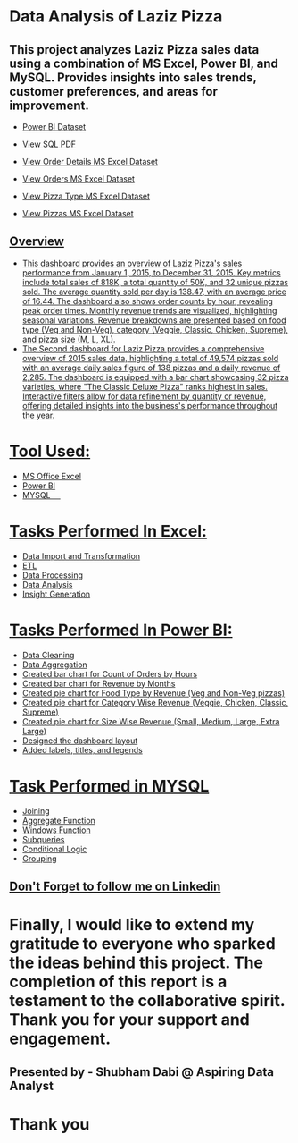 # Data Analysis of Laziz Pizza
## This project analyzes Laziz Pizza sales data using a combination of MS Excel, Power BI, and MySQL. Provides insights into sales trends, customer preferences, and areas for improvement.

- <a href= "https://github.com/shubhamdabi2024/Data-Analysis-Of-Laziz-Pizza/blob/main/Laziz%20Pizza%20Dashboard.pbix">Power BI Dataset</a>

- <a href= "https://github.com/shubhamdabi2024/Data-Analysis-Of-Laziz-Pizza/blob/main/laziz%20pizza%20SQL.pdf">View SQL PDF</a>

- <a href= "https://github.com/shubhamdabi2024/Data-Analysis-Of-Laziz-Pizza/blob/main/order_details.csv">View Order Details MS Excel Dataset </a>

- <a href= "https://github.com/shubhamdabi2024/Data-Analysis-Of-Laziz-Pizza/blob/main/orders.csv">View Orders MS Excel Dataset

- <a href= "https://github.com/shubhamdabi2024/Data-Analysis-Of-Laziz-
Pizza/blob/main/pizza_types.csv">View Pizza Type MS Excel Dataset

- <a href= "https://github.com/shubhamdabi2024/Data-Analysis-Of-Laziz-Pizza/blob/main/pizzas.csv">View Pizzas MS Excel Dataset

## Overview
- This dashboard provides an overview of Laziz Pizza's sales performance from January 1, 2015, to December 31, 2015. Key metrics include total sales of 818K, a total quantity of 50K, and 32 unique pizzas sold. The average quantity sold per day is 138.47, with an average price of 16.44. The dashboard also shows order counts by hour, revealing peak order times. Monthly revenue trends are visualized, highlighting seasonal variations. Revenue breakdowns are presented based on food type (Veg and Non-Veg), category (Veggie, Classic, Chicken, Supreme), and pizza size (M, L, XL).
- The Second dashboard for Laziz Pizza provides a comprehensive overview of 2015 sales data, highlighting a total of 49,574 pizzas sold with an average daily sales figure of 138 pizzas and a daily revenue of 2,285. The dashboard is equipped with a bar chart showcasing 32 pizza varieties, where "The Classic Deluxe Pizza" ranks highest in sales. Interactive filters allow for data refinement by quantity or revenue, offering detailed insights into the business's performance throughout the year.


# Tool Used:
- MS Office Excel
- Power BI
- MYSQL
 

# Tasks Performed In Excel:
- Data Import and Transformation
- ETL
- Data Processing
- Data Analysis
- Insight Generation

# Tasks Performed In Power BI:
- Data Cleaning
- Data Aggregation
- Created bar chart for Count of Orders by Hours
- Created bar chart for Revenue by Months
- Created pie chart for Food Type by Revenue (Veg and Non-Veg pizzas)
- Created pie chart for Category Wise Revenue (Veggie, Chicken, Classic, Supreme)
- Created pie chart for Size Wise Revenue (Small, Medium, Large, Extra Large)
- Designed the dashboard layout
- Added labels, titles, and legends

# Task Performed in MYSQL
- Joining
- Aggregate Function
- Windows Function
- Subqueries
- Conditional Logic
- Grouping

## Don't Forget to follow me on <a href= "https://www.linkedin.com/in/shubham-dabi-9175992b1?lipi=urn%3Ali%3Apage%3Ad_flagship3_profile_view_base_contact_details%3BzwKecuw4RcqtZJIfbfkl%2Fg%3D%3D">Linkedin</a>

# Finally, I would like to extend my gratitude to everyone who sparked the ideas behind this project. The completion of this report is a testament to the collaborative spirit. Thank you for your support and engagement.

## Presented by - Shubham Dabi @ Aspiring Data Analyst
# Thank you
